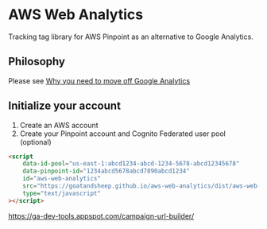 # AWS Web Analytics

Tracking tag library for AWS Pinpoint as an alternative to Google Analytics. 

## Philosophy

Please see [Why you need to move off Google Analytics](https://dev.to/goatandsheep/stop-donating-your-customers-data-to-google-analytics-191)

## Initialize your account

1. Create an AWS account
2. Create your Pinpoint account and Cognito Federated user pool (optional)

```html
<script
    data-id-pool="us-east-1:abcd1234-abcd-1234-5678-abcd12345678"
    data-pinpoint-id="1234abcd5678abcd7890abcd1234"
    id="aws-web-analytics"
    src="https://goatandsheep.github.io/aws-web-analytics/dist/aws-web-analytics.js"
    type="text/javascript"
></script>
```


https://ga-dev-tools.appspot.com/campaign-url-builder/

